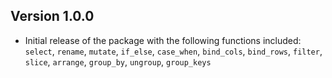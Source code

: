 ## Version 1.0.0

* Initial release of the package with the following functions included:
`select`, `rename`, `mutate`, `if_else`, `case_when`, `bind_cols`, `bind_rows`, `filter`, `slice`, 
`arrange`, `group_by`, `ungroup`, `group_keys`
